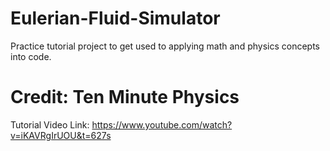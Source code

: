 # Eulerian-Fluid-Simulator
Practice tutorial project to get used to applying math and physics concepts into code. 
# Credit: Ten Minute Physics
Tutorial Video Link: https://www.youtube.com/watch?v=iKAVRgIrUOU&t=627s 

